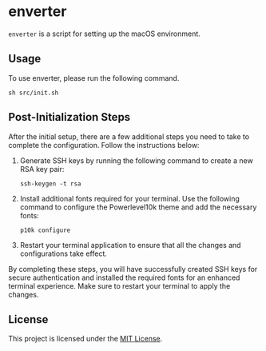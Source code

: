 # enverter

`enverter` is a script for setting up the macOS environment.

## Usage

To use enverter, please run the following command.

```shell
sh src/init.sh
```

## Post-Initialization Steps

After the initial setup, there are a few additional steps you need to take to complete the configuration. Follow the instructions below:

1. Generate SSH keys by running the following command to create a new RSA key pair:
   ```
   ssh-keygen -t rsa
   ```

2. Install additional fonts required for your terminal. Use the following command to configure the Powerlevel10k theme and add the necessary fonts:
   ```
   p10k configure
   ```

3. Restart your terminal application to ensure that all the changes and configurations take effect.

By completing these steps, you will have successfully created SSH keys for secure authentication and installed the required fonts for an enhanced terminal experience. Make sure to restart your terminal to apply the changes.

## License

This project is licensed under the [MIT License](LICENSE).